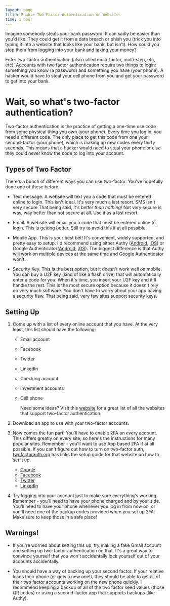 ```yaml
---
layout: page
title: Enable Two Factor Authentication on Websites
time: 1 hour
---
```

Imagine somebody steals your bank password. It can sadly be easier than you'd like. They could get it from a data breach or phish you (trick you into typing it into a website that looks like your bank, but isn't). How could you stop them from logging into your bank and taking your money?

Enter two-factor authentication (also called multi-factor, multi-step, etc, etc). Accounts with two factor authentication require two things to login: something you know (a password) and something you have (your phone). A hacker would have to steal your cell phone from you and get your password to get into your bank.

# Wait, so what's two-factor authentication?
Two-factor authentication is the practice of getting a one-time use code from some physical thing you own (your phone). Every time you log in, you need a different code. The only place to get this code from one your second-factor (your phone), which is making up new codes every thirty seconds. This means that a hacker would need to steal your phone or else they could never know the code to log into your account.

## Types of Two Factor
There's a bunch of different ways you can use two-factor. You've hopefully done one of these before.

* Text message. A website will text you a code that must be entered online to login.  This isn't ideal. It's very much a last resort. SMS isn't very secure That being said, *it's better than nothing!* Not very secure is way, way better than not secure at all. Use it as a last resort.

* Email. A website will email you a code that must be entered online to login. This is getting better. Still try to avoid this if at all possible.

* Mobile App. This is your best bet! It's convenient, widely supported, and pretty easy to setup. I'd recommend using either Authy ([Android][authy-android], [iOS][authy-ios]) or Google Authenticator([Android][googleauth-android], [iOS][googleauth-ios]). The biggest difference is that Authy will work on multiple devices at the same time and Google Authenticator won't.

* Security Key. This is the best option, but it doesn't work well on mobile. You can buy a U2F key (kind of like a flash drive) that will automatically enter a code for you. When it's time, you insert your U2F key and it'll handle the rest. This is the most secure option because it doesn't rely on very much software. You don't have to worry about your app having a security flaw. That being said, very few sites support security keys.

## Setting Up
1. Come up with a list of every online account that you have. At the very
   least, this list should have the following:
   * Email account
   * Facebook
   * Twitter
   * LinkedIn
   * Checking account
   * Investment accounts
   * Cell phone

     Need some ideas? Visit this [website][twofactorlist] for a
     great list of all the websites that support two-factor authentication.

2. Download an app to use with your two-factor accounts.
3. Now comes the fun part! You'll have to enable 2FA on every account. This differs greatly on every site, so here's the instructions for many popular sites. Remember - you'll want to use App based 2FA if at all possible. If you can't figure out how to turn on two-factor auth, [twofactorauth.org][twofactorlist] has links the setup guide for that website on how to set it up. 

   * [Google][google]
   * [Facebook][facebook]
   * [Twitter][twitter]
   * [LinkedIn][linkedin]

4. Try logging into your account just to make sure everything's working. Remember - you'll need to have your phone charged and by your side. You'll need to have your phone whenever you log in from now on, or you'll need one of the backup codes provided when you set up 2FA. Make sure to keep those in a safe place!

## Warnings!
* If you're worried about setting this up, try making a fake Gmail account and setting up two-factor authentication on that. It's a great way to convince yourself that you won't accidentally lock yourself out of your accounts accidentally.

* You should have a way of backing up your second factor. If your relative loses their phone (or gets a new one!), they should be able to get all of their two factor accounts working on the new phone quickly. I recommend keeping a backup of all of the two factor seed values (those QR codes) or using a second-factor app that supports backups (like Authy).

[twofactorlist]: https://twofactorauth.org/
[authy-android]: https://play.google.com/store/apps/details?id=com.authy.authy
[authy-ios]: https://itunes.apple.com/us/app/authy/id494168017
[googleauth-android]: https://play.google.com/store/apps/details?id=com.google.android.apps.authenticator2&hl=en
[googleauth-ios]: https://itunes.apple.com/us/app/google-authenticator/id388497605?mt=8

[google]: https://www.google.com/landing/2step/index.html
[facebook]: https://www.facebook.com/help/148233965247823
[twitter]: https://help.twitter.com/en/managing-your-account/two-factor-authentication
[linkedin]: https://www.linkedin.com/help/linkedin/answer/544/turning-two-step-verification-on-and-off?lang=en
